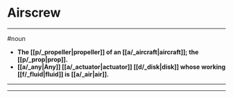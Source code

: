 # Airscrew
---
#noun
- **The [[p/_propeller|propeller]] of an [[a/_aircraft|aircraft]]; the [[p/_prop|prop]].**
- **[[a/_any|Any]] [[a/_actuator|actuator]] [[d/_disk|disk]] whose working [[f/_fluid|fluid]] is [[a/_air|air]].**
---
---
